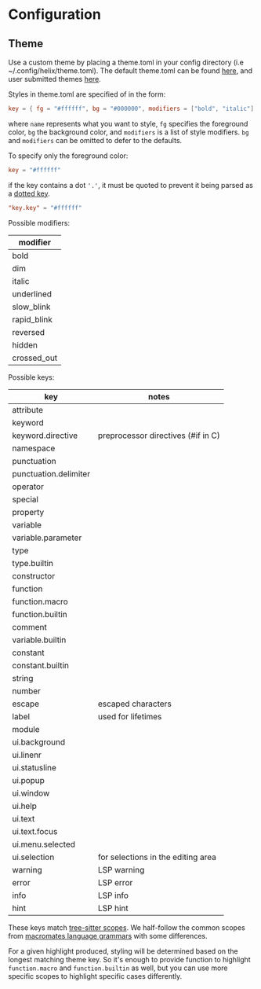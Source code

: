 # Configuration

## Theme

Use a custom theme by placing a theme.toml in your config directory (i.e ~/.config/helix/theme.toml). The default theme.toml can be found [here](https://github.com/helix-editor/helix/blob/master/theme.toml), and user submitted themes [here](https://github.com/helix-editor/helix/blob/master/contrib/themes).

Styles in theme.toml are specified of in the form:

```toml
key = { fg = "#ffffff", bg = "#000000", modifiers = ["bold", "italic"] }
```

where `name` represents what you want to style, `fg` specifies the foreground color, `bg` the background color, and `modifiers` is a list of style modifiers. `bg` and `modifiers` can be omitted to defer to the defaults.

To specify only the foreground color:

```toml
key = "#ffffff"
```

if the key contains a dot `'.'`, it must be quoted to prevent it being parsed as a [dotted key](https://toml.io/en/v1.0.0#keys).

```toml
"key.key" = "#ffffff"
```

Possible modifiers:

| modifier |
| --- |
| bold |
| dim |
| italic |
| underlined |
| slow\_blink |
| rapid\_blink |
| reversed |
| hidden |
| crossed\_out |

Possible keys:

| key | notes |
| --- | --- |
| attribute | |
| keyword | |
| keyword.directive | preprocessor directives (\#if in C) |
| namespace | |
| punctuation | |
| punctuation.delimiter | |
| operator | |
| special | |
| property | |
| variable | |
| variable.parameter | |
| type | |
| type.builtin | |
| constructor | |
| function | |
| function.macro | |
| function.builtin | |
| comment | |
| variable.builtin | |
| constant | |
| constant.builtin | |
| string | |
| number | |
| escape | escaped characters |
| label | used for lifetimes |
| module | |
| ui.background | |
| ui.linenr | |
| ui.statusline | |
| ui.popup | |
| ui.window | |
| ui.help | |
| ui.text | |
| ui.text.focus | |
| ui.menu.selected | |
| ui.selection | for selections in the editing area |
| warning | LSP warning |
| error | LSP error |
| info | LSP info |
| hint | LSP hint |

These keys match [tree-sitter scopes](https://tree-sitter.github.io/tree-sitter/syntax-highlighting#theme). We half-follow the common scopes from [macromates language grammars](https://macromates.com/manual/en/language_grammars) with some differences.

For a given highlight produced, styling will be determined based on the longest matching theme key. So it's enough to provide function to highlight `function.macro` and `function.builtin` as well, but you can use more specific scopes to highlight specific cases differently.
